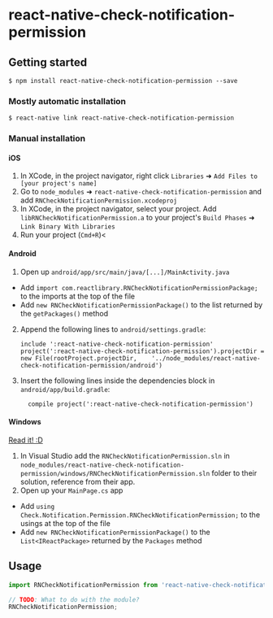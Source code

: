 
# react-native-check-notification-permission

## Getting started

`$ npm install react-native-check-notification-permission --save`

### Mostly automatic installation

`$ react-native link react-native-check-notification-permission`

### Manual installation


#### iOS

1. In XCode, in the project navigator, right click `Libraries` ➜ `Add Files to [your project's name]`
2. Go to `node_modules` ➜ `react-native-check-notification-permission` and add `RNCheckNotificationPermission.xcodeproj`
3. In XCode, in the project navigator, select your project. Add `libRNCheckNotificationPermission.a` to your project's `Build Phases` ➜ `Link Binary With Libraries`
4. Run your project (`Cmd+R`)<

#### Android

1. Open up `android/app/src/main/java/[...]/MainActivity.java`
  - Add `import com.reactlibrary.RNCheckNotificationPermissionPackage;` to the imports at the top of the file
  - Add `new RNCheckNotificationPermissionPackage()` to the list returned by the `getPackages()` method
2. Append the following lines to `android/settings.gradle`:
  	```
  	include ':react-native-check-notification-permission'
  	project(':react-native-check-notification-permission').projectDir = new File(rootProject.projectDir, 	'../node_modules/react-native-check-notification-permission/android')
  	```
3. Insert the following lines inside the dependencies block in `android/app/build.gradle`:
  	```
      compile project(':react-native-check-notification-permission')
  	```

#### Windows
[Read it! :D](https://github.com/ReactWindows/react-native)

1. In Visual Studio add the `RNCheckNotificationPermission.sln` in `node_modules/react-native-check-notification-permission/windows/RNCheckNotificationPermission.sln` folder to their solution, reference from their app.
2. Open up your `MainPage.cs` app
  - Add `using Check.Notification.Permission.RNCheckNotificationPermission;` to the usings at the top of the file
  - Add `new RNCheckNotificationPermissionPackage()` to the `List<IReactPackage>` returned by the `Packages` method


## Usage
```javascript
import RNCheckNotificationPermission from 'react-native-check-notification-permission';

// TODO: What to do with the module?
RNCheckNotificationPermission;
```
  